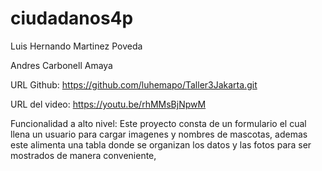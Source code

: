# ciudadanos4p

Luis Hernando Martinez Poveda

Andres Carbonell Amaya

URL Github: https://github.com/luhemapo/Taller3Jakarta.git

URL del video: https://youtu.be/rhMMsBjNpwM


Funcionalidad a alto nivel: Este proyecto consta de un formulario el cual llena un usuario para cargar imagenes y nombres de mascotas, ademas este alimenta una tabla donde se organizan los datos y las fotos para ser mostrados de manera conveniente,
